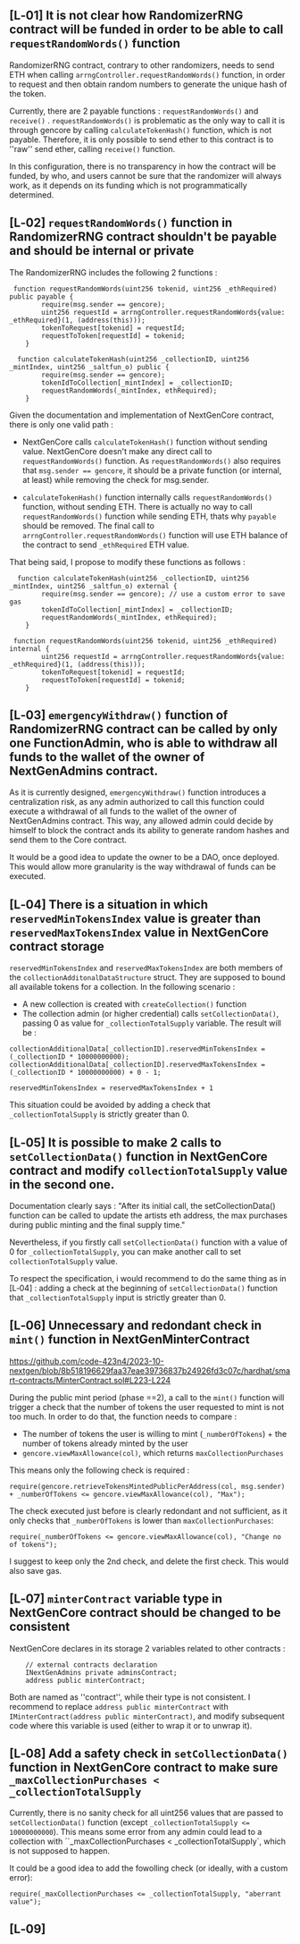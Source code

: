 ## [L‑01] It is not clear how RandomizerRNG contract will be funded in order to be able to call `requestRandomWords()` function

RandomizerRNG contract, contrary to other randomizers, needs to send ETH when calling `arrngController.requestRandomWords()` function, in order to request and then obtain random numbers to generate the unique hash of the token.

Currently, there are 2 payable functions : `requestRandomWords()` and `receive()` . 
`requestRandomWords()` is problematic as the only way to call it is through gencore by calling `calculateTokenHash()` function, which is not payable. Therefore, it is only possible to send ether to this contract is to ''raw'' send ether, calling `receive()` function.

In this configuration, there is no transparency in how the contract will be funded, by who, and users cannot be sure that the randomizer will always work, as it depends on its funding which is not programmatically determined.


## [L‑02] `requestRandomWords()` function in RandomizerRNG contract shouldn't be payable and should be internal or private

The RandomizerRNG includes the following 2 functions : 

```
 function requestRandomWords(uint256 tokenid, uint256 _ethRequired) public payable {
        require(msg.sender == gencore);
        uint256 requestId = arrngController.requestRandomWords{value: _ethRequired}(1, (address(this)));
        tokenToRequest[tokenid] = requestId;
        requestToToken[requestId] = tokenid;
    }

  function calculateTokenHash(uint256 _collectionID, uint256 _mintIndex, uint256 _saltfun_o) public {
        require(msg.sender == gencore);
        tokenIdToCollection[_mintIndex] = _collectionID;
        requestRandomWords(_mintIndex, ethRequired);
    }
```

Given the documentation and implementation of NextGenCore contract, there is only one valid path : 

- NextGenCore calls `calculateTokenHash()` function without sending value. NextGenCore doesn't make any direct call to `requestRandomWords()` function. As `requestRandomWords()` also requires that `msg.sender == gencore`, it should be a private function (or internal, at least) while removing the check for msg.sender.

- `calculateTokenHash()` function internally calls `requestRandomWords()` function, without sending ETH. There is actually no way to call `requestRandomWords()` function while sending ETH, thats why `payable` should be removed. The final call to `arrngController.requestRandomWords()` function will use ETH balance of the contract to send `_ethRequired` ETH value. 

That being said, I propose to modify these functions as follows : 

```
  function calculateTokenHash(uint256 _collectionID, uint256 _mintIndex, uint256 _saltfun_o) external {
        require(msg.sender == gencore); // use a custom error to save gas
        tokenIdToCollection[_mintIndex] = _collectionID;
        requestRandomWords(_mintIndex, ethRequired);
    }

 function requestRandomWords(uint256 tokenid, uint256 _ethRequired) internal {
        uint256 requestId = arrngController.requestRandomWords{value: _ethRequired}(1, (address(this)));
        tokenToRequest[tokenid] = requestId;
        requestToToken[requestId] = tokenid;
    }
```


## [L‑03] `emergencyWithdraw()` function of RandomizerRNG contract can be called by only one FunctionAdmin, who is able to withdraw all funds to the wallet of the owner of NextGenAdmins contract.

As it is currently designed, `emergencyWithdraw()` function introduces a centralization risk, as any admin authorized to call this function could execute a withdrawal of all funds to the wallet of the owner of NextGenAdmins contract. This way, any allowed admin could decide by himself to block the contract ands its ability to generate random hashes and send them to the Core contract.

It would be a good idea to update the owner to be a DAO, once deployed. This would allow more granularity is the way withdrawal of funds can be executed.


## [L‑04] There is a situation in which `reservedMinTokensIndex` value is greater than `reservedMaxTokensIndex` value in NextGenCore contract storage

`reservedMinTokensIndex` and `reservedMaxTokensIndex` are both members of the `collectionAdditonalDataStructure` struct. They are supposed to bound all available tokens for a collection.
In the following scenario  :
- A new collection is created with `createCollection()` function
- The collection admin (or higher credential) calls `setCollectionData()`, passing 0 as value for `_collectionTotalSupply` variable. The result will be : 

```
collectionAdditionalData[_collectionID].reservedMinTokensIndex = (_collectionID * 10000000000);
collectionAdditionalData[_collectionID].reservedMaxTokensIndex = (_collectionID * 10000000000) + 0 - 1;

reservedMinTokensIndex = reservedMaxTokensIndex + 1
```
This situation could be avoided by adding a check that `_collectionTotalSupply` is strictly greater than 0.


## [L‑05] It is possible to make 2 calls to `setCollectionData()` function in NextGenCore contract and modify `collectionTotalSupply` value in the second one.

Documentation clearly says : 
"After its initial call, the setCollectionData() function can be called to update the artists eth address, the max purchases during public minting and the final supply time."

Nevertheless, if you firstly call `setCollectionData()` function with a value of 0 for `_collectionTotalSupply`, you can make another call to set `collectionTotalSupply` value. 

To respect the specification, i would recommend to do the same thing as in [L‑04] : adding a check at the beginning of `setCollectionData()` function that `_collectionTotalSupply` input is strictly greater than 0.


## [L‑06] Unnecessary and redondant check in `mint()` function in NextGenMinterContract

https://github.com/code-423n4/2023-10-nextgen/blob/8b518196629faa37eae39736837b24926fd3c07c/hardhat/smart-contracts/MinterContract.sol#L223-L224

During the public mint period (phase ==2), a call to the `mint()` function will trigger a check that the number of tokens the user requested to mint is not too much. In order to do that, the function needs to compare : 
- The number of tokens the user is willing to mint (`_numberOfTokens`) + the number of tokens already minted by the user
- `gencore.viewMaxAllowance(col)`, which returns `maxCollectionPurchases`

This means only the following check is required : 
```
require(gencore.retrieveTokensMintedPublicPerAddress(col, msg.sender) + _numberOfTokens <= gencore.viewMaxAllowance(col), "Max");
```

The check executed just before is clearly redondant and not sufficient, as it only checks that `_numberOfTokens` is lower than `maxCollectionPurchases`:
```
require(_numberOfTokens <= gencore.viewMaxAllowance(col), "Change no of tokens");
```

I suggest to keep only the 2nd check, and delete the first check. This would also save gas.


## [L‑07] `minterContract` variable type in NextGenCore contract should be changed to be consistent

NextGenCore declares in its storage 2 variables related to other contracts : 
```
    // external contracts declaration
    INextGenAdmins private adminsContract;
    address public minterContract;
```
Both are named as ''contract'', while their type is not consistent. 
I recommend to replace `address public minterContract` with `IMinterContract(address public minterContract)`, and modify subsequent code where this variable is used (either to wrap it or to unwrap it).


## [L‑08] Add a safety check in `setCollectionData()` function in NextGenCore contract to make sure `_maxCollectionPurchases < _collectionTotalSupply` 

Currently, there is no sanity check for all uint256 values that are passed to `setCollectionData()` function (except `_collectionTotalSupply <= 10000000000`).
This means some error from any admin could lead to a collection with ``_maxCollectionPurchases < _collectionTotalSupply`, which is not supposed to happen.

It could be a good idea to add the fowolling check (or ideally, with a custom error): 
```
require(_maxCollectionPurchases <= _collectionTotalSupply, "aberrant value");
````

## [L‑09]








